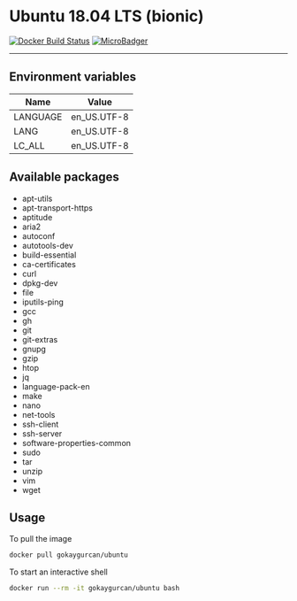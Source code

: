 # Ubuntu 18.04 LTS (bionic)

[![Docker Build Status](https://img.shields.io/docker/build/gokaygurcan/ubuntu.svg?style=for-the-badge&logo=docker&colorA=22b8eb)](https://hub.docker.com/r/gokaygurcan/ubuntu/) [![MicroBadger](https://img.shields.io/microbadger/image-size/gokaygurcan/ubuntu.svg?style=for-the-badge&colorA=337ab7&colorB=252528)](https://microbadger.com/images/gokaygurcan/ubuntu)

---

## Environment variables

| Name     | Value       |
| -------- | ----------- |
| LANGUAGE | en_US.UTF-8 |
| LANG     | en_US.UTF-8 |
| LC_ALL   | en_US.UTF-8 |

## Available packages

- apt-utils
- apt-transport-https
- aptitude
- aria2
- autoconf
- autotools-dev
- build-essential
- ca-certificates
- curl
- dpkg-dev
- file
- iputils-ping
- gcc
- gh
- git
- git-extras
- gnupg
- gzip
- htop
- jq
- language-pack-en
- make
- nano
- net-tools
- ssh-client
- ssh-server
- software-properties-common
- sudo
- tar
- unzip
- vim
- wget

## Usage

To pull the image

```bash
docker pull gokaygurcan/ubuntu
```

To start an interactive shell

```bash
docker run --rm -it gokaygurcan/ubuntu bash
```
